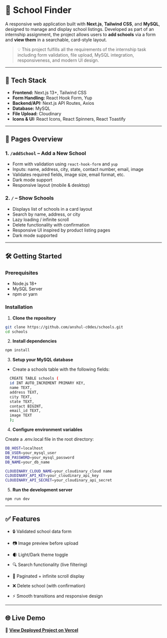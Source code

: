 # 🏫 School Finder

A responsive web application built with **Next.js**, **Tailwind CSS**, and **MySQL**, designed to manage and display school listings. Developed as part of an internship assignment, the project allows users to **add schools** via a form and **view them** in a searchable, card-style layout.

> 💡 This project fulfills all the requirements of the internship task including form validation, file upload, MySQL integration, responsiveness, and modern UI design.

---

## 🚀 Tech Stack

- **Frontend:** Next.js 13+, Tailwind CSS
- **Form Handling:** React Hook Form, Yup
- **Backend/API:** Next.js API Routes, Axios
- **Database:** MySQL
- **File Upload:** Cloudinary
- **Icons & UI:** React Icons, React Spinners, React Toastify

---

## 📁 Pages Overview

### 1. `/addSchool` – Add a New School  
- Form with validation using `react-hook-form` and `yup`  
- Inputs: name, address, city, state, contact number, email, image  
- Validates required fields, image size, email format, etc.  
- Dark mode support  
- Responsive layout (mobile & desktop)

### 2. `/` – Show Schools  
- Displays list of schools in a card layout  
- Search by name, address, or city  
- Lazy loading / infinite scroll  
- Delete functionality with confirmation  
- Responsive UI inspired by product listing pages  
- Dark mode supported

---

## 🛠️ Getting Started

### Prerequisites

- Node.js 18+
- MySQL Server
- npm or yarn

### Installation

1. **Clone the repository**

```bash
git clone https://github.com/anshul-c0des/schools.git
cd schools
```

2. **Install dependencies**

```bash
npm install
```

3. **Setup your MySQL database**
- Create a schools table with the following fields:
```bash
  CREATE TABLE schools (
  id INT AUTO_INCREMENT PRIMARY KEY,
  name TEXT,
  address TEXT,
  city TEXT,
  state TEXT,
  contact BIGINT,
  email_id TEXT,
  image TEXT
  );
```

4. **Configure environment variables**

Create a .env.local file in the root directory:
```bash
DB_HOST=localhost
DB_USER=your_mysql_user
DB_PASSWORD=your_mysql_password
DB_NAME=your_db_name

CLOUDINARY_CLOUD_NAME=your_cloudinary_cloud name
CLOUDINARY_API_KEY=your_cloudinary_api_key
CLOUDINARY_API_SECRET=your_cloudinary_api_secret
```

5. **Run the development server**
```bash
npm run dev
```

---

## ✅ Features

- 🔒 Validated school data form

- 📷 Image preview before upload

- 🌒 Light/Dark theme toggle

- 🔍 Search functionality (live filtering)

- 📄 Paginated + infinite scroll display

- ❌ Delete school (with confirmation)

- ⚡ Smooth transitions and responsive design

---

## 🌐 Live Demo

🔗 **[View Deployed Project on Vercel](https://your-vercel-deployment-url.com)**  
